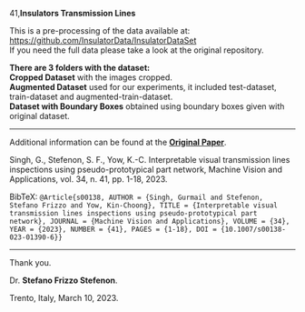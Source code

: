  41,**Insulators Transmission Lines**

This is a pre-processing of the data available at: https://github.com/InsulatorData/InsulatorDataSet   
If you need the full data please take a look at the original repository.

**There are 3 folders with the dataset:**   
**Cropped Dataset** with the images cropped.   
**Augmented Dataset** used for our experiments, it included test-dataset, train-dataset and augmented-train-dataset.   
**Dataset with Boundary Boxes** obtained using boundary boxes given with original dataset. 

---

Additional information can be found at the **[Original Paper](https://doi.org/10.1007/s00138-023-01390-6)**.


Singh, G., Stefenon, S. F., Yow, K.-C. Interpretable visual transmission lines inspections using pseudo-prototypical part network, Machine Vision and Applications, vol. 34, n. 41, pp. 1-18, 2023.

BibTeX:
`@Article{s00138, AUTHOR = {Singh, Gurmail and Stefenon, Stefano Frizzo and Yow, Kin-Choong}, TITLE = {Interpretable visual transmission lines inspections using pseudo-prototypical part network}, JOURNAL = {Machine Vision and Applications}, VOLUME = {34}, YEAR = {2023}, NUMBER = {41}, PAGES = {1-18}, DOI = {10.1007/s00138-023-01390-6}}`

---

Thank you.

Dr. **Stefano Frizzo Stefenon**.

Trento, Italy, March 10, 2023.
